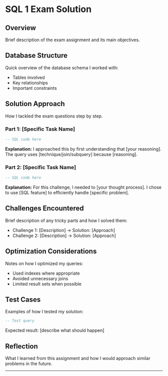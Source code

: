 # SQL 1 Exam Solution

## Overview
Brief description of the exam assignment and its main objectives.

## Database Structure
Quick overview of the database schema I worked with:
- Tables involved
- Key relationships
- Important constraints

## Solution Approach
How I tackled the exam questions step by step.

### Part 1: [Specific Task Name]
```sql
-- SQL code here
```
**Explanation:** I approached this by first understanding that [your reasoning]. The query uses [technique/join/subquery] because [reasoning].

### Part 2: [Specific Task Name]
```sql
-- SQL code here
```
**Explanation:** For this challenge, I needed to [your thought process]. I chose to use [SQL feature] to efficiently handle [specific problem].

## Challenges Encountered
Brief description of any tricky parts and how I solved them:
- Challenge 1: [Description] → Solution: [Approach]
- Challenge 2: [Description] → Solution: [Approach]

## Optimization Considerations
Notes on how I optimized my queries:
- Used indexes where appropriate
- Avoided unnecessary joins
- Limited result sets when possible

## Test Cases
Examples of how I tested my solution:
```sql
-- Test query
```
Expected result: [describe what should happen]

## Reflection
What I learned from this assignment and how I would approach similar problems in the future.

---
